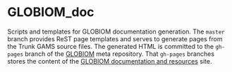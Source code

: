 # GLOBIOM_doc
Scripts and templates for GLOBIOM documentation generation. The `master` branch provides ReST page templates and serves to generate pages from the Trunk GAMS source files. The generated HTML is committed to the `gh-pages` branch of the [GLOBIOM](https://github.com/iiasa/GLOBIOM) meta repository. That `gh-pages` branches stores the content of the [GLOBIOM documentation and resources](https://github.com/iiasa/GLOBIOM) site.
